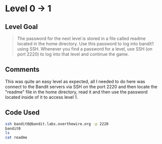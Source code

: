# Level 0 -> 1

## Level Goal
> The password for the next level is stored in a file called readme located in the home directory. Use this password to log into bandit1 using SSH. Whenever you find a password for a level, use SSH (on port 2220) to log into that level and continue the game.

## Comments
This was quite an easy level as expected, all I needed to do here was connect to the Bandit servers via SSH on the port 2220 and then locate the "readme" file in the home directory, read it and then use the password located inside of it to access level 1.

Code Used
------
```bash
ssh bandit0@bandit.labs.overthewire.org -p 2220
bandit0
ls
cat readme
```
